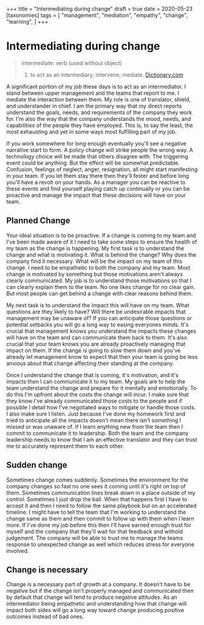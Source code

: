 +++
title = "Intermediating during change"
draft = true
date = 2020-05-23
[taxonomies]
tags = [
    "management",
    "mediation",
    "empathy",
    "change",
    "learning",
]
+++
# Intermediating during change

> intermediate: 
> verb (used without object)
> 1. to act as an intermediary; intervene; mediate. [Dictionary.com](https://www.dictionary.com/browse/intermediator)

A significant portion of my job these days is to act as an intermediator. I
stand between upper management and the teams that report to me. I mediate the
interaction between them. My role is one of translator, shield, and
understander in chief. I am the primary way that my direct reports understand
the goals, needs, and requirements of the company they work for. I'm also the
way that the company understands the mood, needs, and capabilities of the
people they have employed. This is, to say the least, the most exhausting and yet
in some ways most fulfilling part of my job.

If you work somewhere for long enough eventually you'll see a negative
narrative start to form. A policy change will strike people the wrong way. A
technology choice will be made that others disagree with. The triggering event
could be anything. But the effect will be somewhat predictable. Confusion,
feelings of neglect, anger, resignation, all might start manifesting in your
team. If you let them stay there then they'll fester and before long you'll
have a revolt on your hands. As a manager you can be reactive to these events
and find yourself playing catch up continually or you can be proactive and
manage the impact that these decisions will have on your team.

## Planned Change

Your ideal situation is to be proactive. If a change is coming to my team and
I've been made aware of it I need to take some steps to ensure the health of my
team as the change is happening. My first task is to understand the change and
what is motivating it. What is behind the change? Why does the company find it
necessary. What will be the impact on my team of this change. I need to be
empathetic to both the company and my team. Most change is motivated by
something but those motivations aren't always clearly communicated. My job is
to understand those motivations so that I can clearly explain them to the team.
No one likes change for no clear gain. But most people can get behind a change
with clear reasons behind them.

My next task is to understand the impact this will have on my team. What
questions are they likely to have? Will there be undesirable impacts that
management may be unaware of? If you can anticipate those questions or
potential setbacks you will go a long way to easing everyones minds. It's
crucial that management knows you understand the impacts these changes will
have on the team and can communicate them back to them. It's also crucial that
your team knows you are already proactively managing that impact on them. If
the change is going to slow them down and you've already let management know to
expect that then your team is going be less anxious about that change affecting
their standing at the company.

Once I understand the change that is coming, it's motivation, and it's impacts
then I can communicate it to my team. My goals are to help the team understand
the change and prepare for it mentally and emotionally. To do this I'm upfront
about the costs the change will incur. I make sure that they know I've already
communicated those costs to the people and if possible I detail how I've
negotiated ways to mitigate or handle those costs. I also make sure I listen.
Just because I've done my homework first and tried to anticipate all the
impacts doesn't mean there isn't something I missed or was unaware of. If I
learn anything new from the team then I commit to communicate it to leadership.
Both the team and the company leadership needs to know that I am an effective
translator and they can trust me to accurately represent them to each other.

## Sudden change

Sometimes change comes suddenly. Sometimes the environment for the company
changes so fast no one sees it coming until it's right on top of them.
Sometimes communication lines break down in a place outside of my control.
Sometimes I just drop the ball. When that happens first I have to accept it and
then I need to follow the same playbook but on an accelerated timeline. I might
have to tell the team that I'm working to understand the change same as them
and then commit to follow up with them when I learn more. If I've done my job
before this then I'll have earned enough trust for myself and the company that
they'll wait for that feedback and withold judgement. The company will be able
to trust me to manage the teams response to unexpected change as well which
reduces stress for everyone involved.

## Change is necessary

Change is a necessary part of growth at a company. It doesn't have to be
negative but if the change isn't properly managed and communicated then by
default that change will tend to produce negative attitudes. As an
intermediator being empathetic and understanding how that change will impact
both sides will go a long way toward change producing positive outcomes instead
of bad ones.